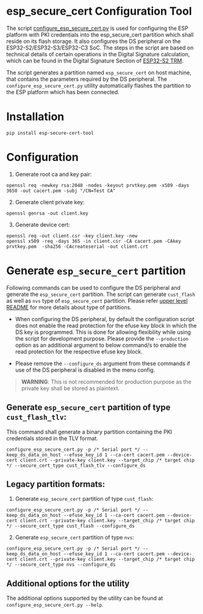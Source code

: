 # esp_secure_cert Configuration Tool
The script [configure_esp_secure_cert.py](https://github.com/espressif/esp_secure_cert_mgr/blob/main/tools/configure_esp_secure_cert.py) is used for configuring the ESP platform with PKI credentials into the esp_secure_cert partition which shall reside on its flash storage.
It also configures the DS peripheral on the ESP32-S2/ESP32-S3/ESP32-C3 SoC. The steps in the script are based on technical details of certain operations in the Digital Signature calculation, which can be found in the Digital Signature Section of [ESP32-S2 TRM](https://www.espressif.com/sites/default/files/documentation/esp32-s2_technical_reference_manual_en.pdf).

The script generates a partition named `esp_secure_cert` on host machine, that contains the parameters required by the DS peripheral. The `configure_esp_secure_cert.py` utility automatically flashes the partition to the ESP platform which has been connected.

# Installation

```
pip install esp-secure-cert-tool
```

# Configuration

1) Generate root ca and key pair:
```
openssl req -newkey rsa:2048 -nodes -keyout prvtkey.pem -x509 -days 3650 -out cacert.pem -subj "/CN=Test CA"
```

2) Generate client private key:
```
openssl genrsa -out client.key
```

3) Generate device cert:
```
openssl req -out client.csr -key client.key -new
openssl x509 -req -days 365 -in client.csr -CA cacert.pem -CAkey prvtkey.pem  -sha256 -CAcreateserial -out client.crt
```

# Generate `esp_secure_cert` partition
Following commands can be used to configure the DS peripheral and generate the `esp_secure_cert` partition.
The script can generate `cust_flash` as well as `nvs` type of `esp_secure_cert` partition. Please refer [upper level README](../README.md) for more details about type of partitions.

* When configuring the DS peripheral, by default the configuration script does not enable the read protection for the efuse key block in which the DS key is programmed. This is done for allowing flexibility while using the script for development purpose. Please provide the `--production` option as an additional argument to below command/s to enable the read protection for the respective efuse key block.

* Please remove the `--configure_ds` argument from these commands if use of the DS peripheral is disabled in the menu config.
> **WARNING**: This is not recommended for production purpose as the private key shall be stored as plaintext.

## Generate `esp_secure_cert` partition of type `cust_flash_tlv`:

This command shall generate a binary partition containing the PKI credentials stored in the TLV format.
```
configure_esp_secure_cert.py -p /* Serial port */ --keep_ds_data_on_host --efuse_key_id 1 --ca-cert cacert.pem --device-cert client.crt --private-key client.key --target_chip /* target chip */ --secure_cert_type cust_flash_tlv --configure_ds
```

## Legacy partition formats:

1. Generate `esp_secure_cert` partition of type `cust_flash`:

```
configure_esp_secure_cert.py -p /* Serial port */ --keep_ds_data_on_host --efuse_key_id 1 --ca-cert cacert.pem --device-cert client.crt --private-key client.key --target_chip /* target chip */ --secure_cert_type cust_flash --configure_ds
```

2. Generate `esp_secure_cert` partition of type `nvs`:
```
configure_esp_secure_cert.py -p /* Serial port */ --keep_ds_data_on_host --efuse_key_id 1 --ca-cert cacert.pem --device-cert client.crt --private-key client.key --target_chip /* target chip */ --secure_cert_type nvs --configure_ds
```

## Additional options for the utility
The additional options supported by the utility can be found at `configure_esp_secure_cert.py --help`.
